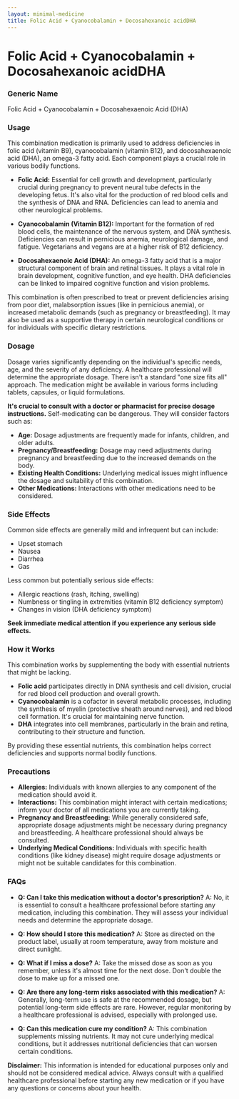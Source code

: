 ```yaml
---
layout: minimal-medicine
title: Folic Acid + Cyanocobalamin + Docosahexanoic acidDHA
---
```


# Folic Acid + Cyanocobalamin + Docosahexanoic acidDHA
### Generic Name
Folic Acid + Cyanocobalamin + Docosahexaenoic Acid (DHA)


### Usage

This combination medication is primarily used to address deficiencies in folic acid (vitamin B9), cyanocobalamin (vitamin B12), and docosahexaenoic acid (DHA), an omega-3 fatty acid.  Each component plays a crucial role in various bodily functions.

* **Folic Acid:** Essential for cell growth and development, particularly crucial during pregnancy to prevent neural tube defects in the developing fetus. It's also vital for the production of red blood cells and the synthesis of DNA and RNA. Deficiencies can lead to anemia and other neurological problems.

* **Cyanocobalamin (Vitamin B12):**  Important for the formation of red blood cells, the maintenance of the nervous system, and DNA synthesis.  Deficiencies can result in pernicious anemia, neurological damage, and fatigue.  Vegetarians and vegans are at a higher risk of B12 deficiency.

* **Docosahexaenoic Acid (DHA):** An omega-3 fatty acid that is a major structural component of brain and retinal tissues.  It plays a vital role in brain development, cognitive function, and eye health.  DHA deficiencies can be linked to impaired cognitive function and vision problems.


This combination is often prescribed to treat or prevent deficiencies arising from poor diet, malabsorption issues (like in pernicious anemia), or increased metabolic demands (such as pregnancy or breastfeeding).  It may also be used as a supportive therapy in certain neurological conditions or for individuals with specific dietary restrictions.


### Dosage

Dosage varies significantly depending on the individual's specific needs, age, and the severity of any deficiency.  A healthcare professional will determine the appropriate dosage.  There isn't a standard "one size fits all" approach.  The medication might be available in various forms including tablets, capsules, or liquid formulations.

**It's crucial to consult with a doctor or pharmacist for precise dosage instructions.**  Self-medicating can be dangerous.  They will consider factors such as:

* **Age:** Dosage adjustments are frequently made for infants, children, and older adults.
* **Pregnancy/Breastfeeding:**  Dosage may need adjustments during pregnancy and breastfeeding due to the increased demands on the body.
* **Existing Health Conditions:**  Underlying medical issues might influence the dosage and suitability of this combination.
* **Other Medications:**  Interactions with other medications need to be considered.


### Side Effects

Common side effects are generally mild and infrequent but can include:

* Upset stomach
* Nausea
* Diarrhea
* Gas


Less common but potentially serious side effects:

* Allergic reactions (rash, itching, swelling)
* Numbness or tingling in extremities (vitamin B12 deficiency symptom)
* Changes in vision (DHA deficiency symptom)


**Seek immediate medical attention if you experience any serious side effects.**


### How it Works

This combination works by supplementing the body with essential nutrients that might be lacking.  

* **Folic acid** participates directly in DNA synthesis and cell division, crucial for red blood cell production and overall growth.
* **Cyanocobalamin** is a cofactor in several metabolic processes, including the synthesis of myelin (protective sheath around nerves), and red blood cell formation.  It's crucial for maintaining nerve function.
* **DHA** integrates into cell membranes, particularly in the brain and retina, contributing to their structure and function.

By providing these essential nutrients, this combination helps correct deficiencies and supports normal bodily functions.


### Precautions

* **Allergies:**  Individuals with known allergies to any component of the medication should avoid it.
* **Interactions:** This combination might interact with certain medications; inform your doctor of all medications you are currently taking.
* **Pregnancy and Breastfeeding:**  While generally considered safe, appropriate dosage adjustments might be necessary during pregnancy and breastfeeding.  A healthcare professional should always be consulted.
* **Underlying Medical Conditions:**  Individuals with specific health conditions (like kidney disease) might require dosage adjustments or might not be suitable candidates for this combination.


### FAQs

* **Q: Can I take this medication without a doctor's prescription?** A: No, it is essential to consult a healthcare professional before starting any medication, including this combination.  They will assess your individual needs and determine the appropriate dosage.

* **Q: How should I store this medication?** A: Store as directed on the product label, usually at room temperature, away from moisture and direct sunlight.

* **Q: What if I miss a dose?** A: Take the missed dose as soon as you remember, unless it's almost time for the next dose.  Don't double the dose to make up for a missed one.

* **Q: Are there any long-term risks associated with this medication?** A: Generally, long-term use is safe at the recommended dosage, but potential long-term side effects are rare.  However, regular monitoring by a healthcare professional is advised, especially with prolonged use.

* **Q: Can this medication cure my condition?** A: This combination supplements missing nutrients. It may not cure underlying medical conditions, but it addresses nutritional deficiencies that can worsen certain conditions.



**Disclaimer:** This information is intended for educational purposes only and should not be considered medical advice.  Always consult with a qualified healthcare professional before starting any new medication or if you have any questions or concerns about your health.
